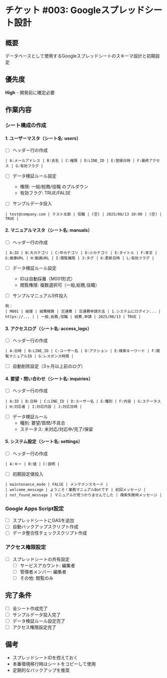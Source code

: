 # チケット #003: Googleスプレッドシート設計

## 概要
データベースとして使用するGoogleスプレッドシートのスキーマ設計と初期設定

## 優先度
**High** - 開発前に確定必要

## 作業内容

### シート構成の作成

#### 1. ユーザーマスタ（シート名: users）
- [ ] ヘッダー行の作成
```
| A:メールアドレス | B:氏名 | C:権限 | D:LINE_ID | E:登録日時 | F:最終アクセス | G:有効フラグ |
```

- [ ] データ検証ルール設定
  - 権限: 一般/総務/役職 のプルダウン
  - 有効フラグ: TRUE/FALSE

- [ ] サンプルデータ投入
```
| test@company.com | テスト太郎 | 役職 | (空) | 2025/08/13 10:00 | (空) | TRUE |
```

#### 2. マニュアルマスタ（シート名: manuals）
- [ ] ヘッダー行の作成
```
| A:ID | B:大カテゴリ | C:中カテゴリ | D:小カテゴリ | E:タイトル | F:本文 | G:画像URL | H:動画URL | I:閲覧権限 | J:タグ | K:更新日時 | L:有効フラグ |
```

- [ ] データ検証ルール設定
  - IDは自動採番（M001形式）
  - 閲覧権限: 複数選択可（一般,総務,役職）

- [ ] サンプルマニュアル5件投入
```
例：
| M001 | 経理 | 経費精算 | 交通費 | 交通費申請方法 | 1.システムにログイン... | https://... | | 一般,総務,役職 | 経費,申請 | 2025/08/13 | TRUE |
```

#### 3. アクセスログ（シート名: access_logs）
- [ ] ヘッダー行の作成
```
| A:日時 | B:LINE_ID | C:ユーザー名 | D:アクション | E:検索キーワード | F:閲覧マニュアルID | G:レスポンス時間 |
```

- [ ] 自動削除設定（3ヶ月以上前のログ）

#### 4. 要望・問い合わせ（シート名: inquiries）
- [ ] ヘッダー行の作成
```
| A:ID | B:日時 | C:LINE_ID | D:ユーザー名 | E:種別 | F:内容 | G:ステータス | H:対応者 | I:対応内容 | J:対応日時 |
```

- [ ] データ検証ルール
  - 種別: 要望/質問/不具合
  - ステータス: 未対応/対応中/完了/保留

#### 5. システム設定（シート名: settings）
- [ ] ヘッダー行の作成
```
| A:キー | B:値 | C:説明 |
```

- [ ] 初期設定値投入
```
| maintenance_mode | FALSE | メンテナンスモード |
| welcome_message | ようこそ！業務マニュアルBotです | 初回メッセージ |
| not_found_message | マニュアルが見つかりませんでした | 検索失敗時メッセージ |
```

### Google Apps Script設定
- [ ] スプレッドシートにGASを追加
- [ ] 自動バックアップスクリプト作成
- [ ] データ整合性チェックスクリプト作成

### アクセス権限設定
- [ ] スプレッドシートの共有設定
  - [ ] サービスアカウント: 編集者
  - [ ] 管理者メンバー: 編集者
  - [ ] その他: 閲覧のみ

## 完了条件
- [ ] 全シート作成完了
- [ ] サンプルデータ投入完了
- [ ] データ検証ルール設定完了
- [ ] アクセス権限設定完了

## 備考
- スプレッドシートIDを控えておく
- 本番環境移行時はシートをコピーして使用
- 定期的なバックアップを推奨